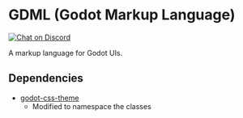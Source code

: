 # GDML (Godot Markup Language)

[![Chat on Discord](https://img.shields.io/discord/853476898071117865?label=chat&logo=discord)](https://discord.gg/6mcdWWBkrr)

A markup language for Godot UIs.

## Dependencies
* [godot-css-theme](https://github.com/kuma-gee/godot-css-theme)
  * Modified to namespace the classes
